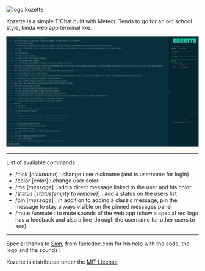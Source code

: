 ![logo kozette](public/logo/kozette_large_transparent.png)



Kozette is a simple T'Chat built with Meteor. Tends to go for an old school style, kinda web app terminal like.

![interface kozette](public/kozette_interface.jpg)

---

List of available commands :

- /nick [*nickname*] : change user nickname (and is username for login)
- /color [*color*] : change user color
- /me [*message*] : add a direct message linked to the user and his color
- /status [*status(empty to remove)*] : add a status on the users list
- /pin [*message*] : in addition to adding a classic message, pin the message to stay always visible on the pinned messages panel
- /mute /unmute : to mute sounds of the web app (show a special red logo has a feedback and also a line-through the username for other users to see)

---
Special thanks to [Sion](https://github.com/fueledbycoffee), from fueledbc.com for his help with the code, the logo and the sounds !

Kozette is distributed under the [MIT License](http://opensource.org/licenses/MIT)

